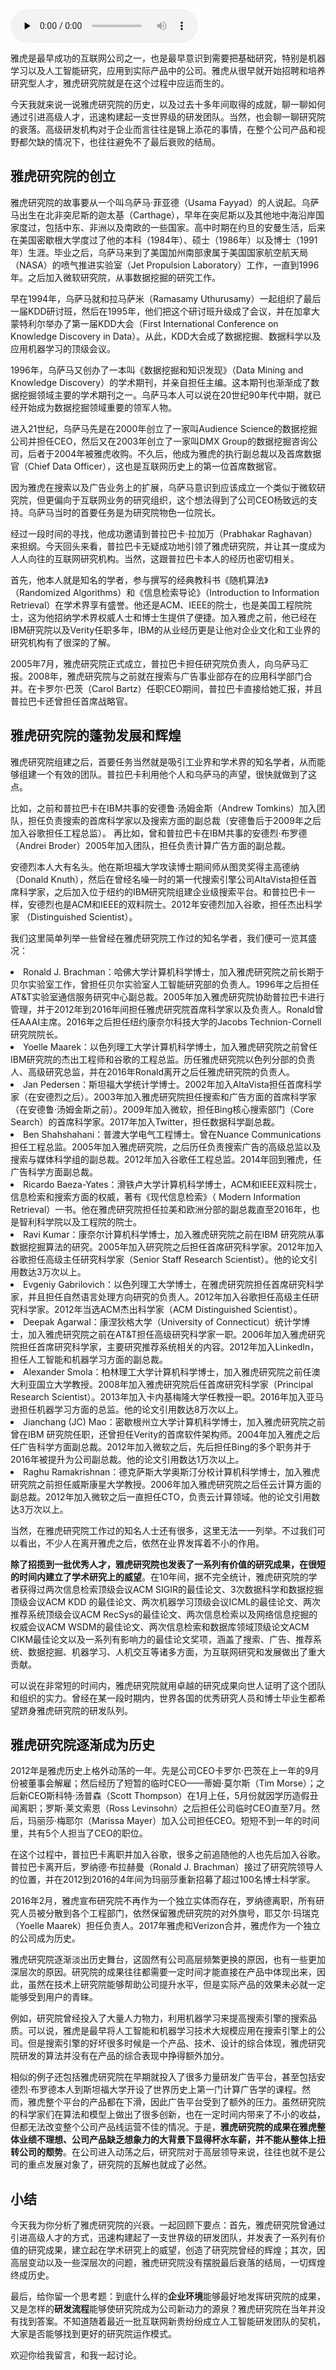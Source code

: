 <audio id="audio" title="148 | 曾经辉煌的雅虎研究院" controls="" preload="none"><source id="mp3" src="https://static001.geekbang.org/resource/audio/1b/36/1bf4d2d9b00089df75bc0243ce92e636.mp3"></audio>

雅虎是最早成功的互联网公司之一，也是最早意识到需要把基础研究，特别是机器学习以及人工智能研究，应用到实际产品中的公司。雅虎从很早就开始招聘和培养研究型人才，雅虎研究院就是在这个过程中应运而生的。

今天我就来说一说雅虎研究院的历史，以及过去十多年间取得的成就，聊一聊如何通过引进高级人才，迅速构建起一支世界级的研发团队。当然，也会聊一聊研究院的衰落。高级研发机构对于企业而言往往是锦上添花的事情，在整个公司产品和视野都欠缺的情况下，也往往避免不了最后衰败的结局。

## 雅虎研究院的创立

雅虎研究院的故事要从一个叫乌萨马·菲亚德（Usama Fayyad）的人说起。乌萨马出生在北非突尼斯的迦太基（Carthage），早年在突尼斯以及其他地中海沿岸国家度过，包括中东、非洲以及南欧的一些国家。高中时期在约旦的安曼生活，后来在美国密歇根大学度过了他的本科（1984年）、硕士（1986年）以及博士（1991年）生涯。毕业之后，乌萨马来到了美国加州南部隶属于美国国家航空航天局（NASA）的喷气推进实验室（Jet Propulsion Laboratory）工作，一直到1996年。之后加入微软研究院，从事数据挖掘的研究工作。

早在1994年，乌萨马就和拉马萨米（Ramasamy Uthurusamy）一起组织了最后一届KDD研讨班，然后在1995年，他们把这个研讨班升级成了会议，并在加拿大蒙特利尔举办了第一届KDD大会（First International Conference on Knowledge Discovery in Data）。从此，KDD大会成了数据挖掘、数据科学以及应用机器学习的顶级会议。

1996年，乌萨马又创办了一本叫《数据挖掘和知识发现》（Data Mining and Knowledge Discovery）的学术期刊，并亲自担任主编。这本期刊也渐渐成了数据挖掘领域主要的学术期刊之一。乌萨马本人可以说在20世纪90年代中期，就已经开始成为数据挖掘领域重要的领军人物。

进入21世纪，乌萨马先是在2000年创立了一家叫Audience Science的数据挖掘公司并担任CEO，然后又在2003年创立了一家叫DMX Group的数据挖掘咨询公司，后者于2004年被雅虎收购。不久后，他成为雅虎的执行副总裁以及首席数据官（Chief Data Officer），这也是互联网历史上的第一位首席数据官。

因为雅虎在搜索以及广告业务上的扩展，乌萨马意识到应该成立一个类似于微软研究院，但更偏向于互联网业务的研究组织，这个想法得到了公司CEO杨致远的支持。乌萨马当时的首要任务是为研究院物色一位院长。

经过一段时间的寻找，他成功邀请到普拉巴卡·拉加万（Prabhakar Raghavan）来担纲。今天回头来看，普拉巴卡无疑成功地引领了雅虎研究院，并让其一度成为人人向往的互联网研究机构。当然，这跟普拉巴卡本人的经历也密切相关。

首先，他本人就是知名的学者，参与撰写的经典教科书《随机算法》（Randomized Algorithms）和《信息检索导论》（Introduction to Information Retrieval）在学术界享有盛誉。他还是ACM、IEEE的院士，也是美国工程院院士，这为他招纳学术界权威人士和博士生提供了便捷。加入雅虎之前，他已经在IBM研究院以及Verity任职多年，IBM的从业经历更是让他对企业文化和工业界的研究机构有了很深的了解。

2005年7月，雅虎研究院正式成立，普拉巴卡担任研究院负责人，向乌萨马汇报。2008年，雅虎研究院与之前就在搜索与广告事业部存在的应用科学部门合并。在卡罗尔·巴茨（Carol Bartz）任职CEO期间，普拉巴卡直接给她汇报，并且普拉巴卡还曾担任首席战略官。

## 雅虎研究院的蓬勃发展和辉煌

雅虎研究院组建之后，首要任务当然就是吸引工业界和学术界的知名学者，从而能够组建一个有效的团队。普拉巴卡利用他个人和乌萨马的声望，很快就做到了这点。

比如，之前和普拉巴卡在IBM共事的安德鲁·汤姆金斯（Andrew Tomkins）加入团队，担任负责搜索的首席科学家以及搜索方面的副总裁（安德鲁后于2009年之后加入谷歌担任工程总监）。 再比如，曾和普拉巴卡在IBM共事的安德烈·布罗德（Andrei Broder）2005年加入团队，担任负责计算广告方面的副总裁。

安德烈本人大有名头。他在斯坦福大学攻读博士期间师从图灵奖得主高德纳（Donald Knuth），然后在曾经名噪一时的第一代搜索引擎公司AltaVista担任首席科学家，之后加入位于纽约的IBM研究院组建企业级搜索平台。和普拉巴卡一样，安德烈也是ACM和IEEE的双料院士。2012年安德烈加入谷歌，担任杰出科学家 （Distinguished Scientist）。

我们这里简单列举一些曾经在雅虎研究院工作过的知名学者，我们便可一览其盛况：

<li>
Ronald J. Brachman：哈佛大学计算机科学博士，加入雅虎研究院之前长期于贝尔实验室工作，曾担任贝尔实验室人工智能研究部的负责人。1996年之后担任AT&amp;T实验室通信服务研究中心副总裁。2005年加入雅虎研究院协助普拉巴卡进行管理，并于2012年到2016年间担任雅虎研究院首席科学家以及负责人。Ronald曾任AAAI主席。2016年之后担任纽约康奈尔科技大学的Jacobs Technion-Cornell研究院院长。
</li>
<li>
Yoelle Maarek：以色列理工大学计算机科学博士，加入雅虎研究院之前曾任IBM研究院的杰出工程师和谷歌的工程总监。历任雅虎研究院以色列分部的负责人、高级研究总监，并在2016年Ronald离开之后任雅虎研究院的负责人。
</li>
<li>
Jan Pedersen：斯坦福大学统计学博士。2002年加入AltaVista担任首席科学家（在安德烈之后）。2003年加入雅虎研究院担任搜索和广告方面的首席科学家（在安德鲁·汤姆金斯之前）。2009年加入微软，担任Bing核心搜索部门（Core Search）的首席科学家。2017年加入Twitter，担任数据科学副总裁。
</li>
<li>
Ben Shahshahani：普渡大学电气工程博士。曾在Nuance Communications担任工程总监。2005年加入雅虎研究院，之后历任负责搜索广告的高级总监以及搜索与媒体科学组的副总裁。2012年加入谷歌任工程总监。2014年回到雅虎，任广告科学方面副总裁。
</li>
<li>
Ricardo Baeza-Yates：滑铁卢大学计算机科学博士，ACM和IEEE双料院士，信息检索和搜索方面的权威，著有《现代信息检索》（ Modern Information Retrieval）一书。他在雅虎研究院担任拉美和欧洲分部的副总裁直至2016年，也是智利科学院以及工程院的院士。
</li>
<li>
Ravi Kumar：康奈尔计算机科学博士，加入雅虎研究院之前在IBM 研究院从事数据挖掘算法的研究。2005年加入研究院之后担任首席研究科学家。2012年加入谷歌担任高级主任研究科学家（Senior Staff Research Scientist）。他的论文引用数达3万次以上。
</li>
<li>
Evgeniy Gabrilovich：以色列理工大学博士，在雅虎研究院担任首席研究科学家，并且担任自然语言处理方向研究的负责人。2012年加入谷歌担任高级主任研究科学家。2012年当选ACM杰出科学家（ACM Distinguished Scientist）。
</li>
<li>
Deepak Agarwal：康涅狄格大学（University of Connecticut）统计学博士，加入雅虎研究院之前在AT&amp;T担任高级研究科学家一职。2006年加入雅虎研究院担任首席研究科学家，主要研究推荐系统相关的内容。2012年加入LinkedIn，担任人工智能和机器学习方面的副总裁。
</li>
<li>
Alexander Smola：柏林理工大学计算机科学博士，加入雅虎研究院之前任澳大利亚国立大学教授。2008年加入雅虎研究院后任首席研究科学家（Principal Research Scientist）。2013年加入卡内基梅隆大学任教授一职。2016年加入亚马逊担任机器学习方面的总监。他的论文引用数达8万次以上。
</li>
<li>
Jianchang (JC) Mao：密歇根州立大学计算机科学博士，加入雅虎研究院之前曾在IBM 研究院任职，还曾担任Verity的首席软件架构师。2004年加入雅虎之后任广告科学方面副总裁。2012年加入微软之后，先后担任Bing的多个职务并于2016年被提升为公司副总裁。他的论文引用数达1万次以上。
</li>
<li>
Raghu Ramakrishnan：德克萨斯大学奥斯汀分校计算机科学博士，加入雅虎研究院之前担任威斯康星大学教授。2006年加入雅虎研究院之后任云计算方面的副总裁。2012年加入微软之后一直担任CTO，负责云计算领域。他的论文引用数达3万次以上。
</li>

当然，在雅虎研究院工作过的知名人士还有很多，这里无法一一列举。不过我们可以看出，不少人在离开雅虎之后，依然在业界发挥着不小的作用。

**除了招揽到一批优秀人才，雅虎研究院也发表了一系列有价值的研究成果，在很短的时间内建立了学术研究上的威望**。在10年间，据不完全统计，雅虎研究院的学者获得过两次信息检索顶级会议ACM SIGIR的最佳论文、3次数据科学和数据挖掘顶级会议ACM KDD 的最佳论文、两次机器学习顶级会议ICML的最佳论文、两次推荐系统顶级会议ACM RecSys的最佳论文、两次信息检索以及网络信息挖掘的权威会议ACM WSDM的最佳论文、两次信息检索和数据库领域顶级论文ACM CIKM最佳论文以及一系列有影响力的最佳论文奖项，涵盖了搜索、广告、推荐系统、数据挖掘、机器学习、人机交互等诸多方面，为互联网研究和发展做出了重大贡献。

可以说在非常短的时间内，雅虎研究院就用卓越的研究成果向世人证明了这个团队和组织的实力。曾经在某一段时期内，世界各国的优秀研究人员和博士毕业生都希望跻身雅虎研究院的研发队列。

## 雅虎研究院逐渐成为历史

2012年是雅虎历史上格外动荡的一年。先是公司CEO卡罗尔·巴茨在上一年的9月份被董事会解雇；然后经历了短暂的临时CEO——蒂姆·莫尔斯（Tim Morse）；之后新CEO斯科特·汤普森（Scott Thompson）在1月上任，5月份就因学历造假丑闻离职；罗斯·莱文索恩（Ross Levinsohn）之后担任公司临时CEO直至7月。然后，玛丽莎·梅耶尔（Marissa Mayer）加入公司担任CEO。短短不到一年的时间里，共有5个人担当了CEO的职位。

在这个过程中，普拉巴卡离职并加入谷歌，很多之前追随他的人也先后加入谷歌。普拉巴卡离开后，罗纳德·布拉赫曼（Ronald J. Brachman）接过了研究院领导人的位置，并在2012到2016的4年间为玛丽莎重新招募了超过100名博士科学家。

2016年2月，雅虎宣布研究院不再作为一个独立实体而存在，罗纳德离职，所有研究人员被分散到各个工程部门，依然保留雅虎研究院的对外旗号，耶艾尔·玛瑞克（Yoelle Maarek）担任负责人。2017年雅虎和Verizon合并，雅虎作为一个独立的公司成为历史。

雅虎研究院逐渐淡出历史舞台，这固然有公司高层频繁更换的原因，也有一些更加深层次的原因。研究院的成果往往都需要一定时间才能直接在产品中体现出来，因此，虽然在技术上研究院能够帮助公司提升水平，但是实际产品的效果未必就一定能够受到用户的青睐。

例如，研究院曾经投入了大量人力物力，利用机器学习来提高搜索引擎的搜索品质。可以说，雅虎是最早将人工智能和机器学习技术大规模应用在搜索引擎上的公司。但是搜索引擎的好坏很多时候是一个产品、技术、设计的综合体现，雅虎研究院研发的算法并没有在产品的综合表现中挣得额外加分。

相似的例子还包括雅虎研究院在早期就投入了很多力量研发广告平台，甚至包括安德烈·布罗德本人到斯坦福大学开设了世界历史上第一门计算广告学的课程。然而，雅虎整个平台的产品都在下滑，因此广告平台受到了额外的压力。虽然研究院的科学家们在算法和模型上做出了很多创新，也在一定时间内带来了不小的收益，但都无法改变整个公司产品线运营不佳的情况。于是，**雅虎研究院的成果在雅虎整体业绩不理想、公司产品缺乏想象力的大背景下显得杯水车薪，并不能从整体上扭转公司的颓势**。在公司进入动荡之后，研究院对于高层领导来说，往往也就不是公司的重点发展对象了，研究院的瓦解也就成了必然。

## 小结

今天我为你分析了雅虎研究院的兴衰。一起回顾下要点：首先，雅虎研究院曾通过引进高级人才的方式，迅速构建起了一支世界级的研发团队，并发表了一系列有价值的研究成果，建立起在学术研究上的威望，创造了研究院曾经的辉煌；其次，因高层变动以及一些深层次的问题，雅虎研究院没有摆脱最后衰落的结局，一切辉煌终成历史。

最后，给你留一个思考题：到底什么样的**企业环境**能够最好地发挥研究院的成果，又是怎样的**研发流程**能够使研究院成为公司新动力的源泉？雅虎研究院在当年并没有找到答案。不知道随着最近一批互联网新贵纷纷成立人工智能研发团队的契机，大家是否能够找到更好的研究院运作模式。

欢迎你给我留言，和我一起讨论。


